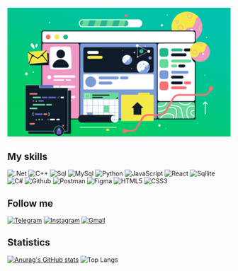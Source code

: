 ![Header](https://github.com/12ed3e34dw/12ed3e34dw/blob/main/assert/Tproger____12_-_____%20—%20копия.png)


## My skills
![.Net](https://img.shields.io/badge/-Framework-090909?style=for-the-badge&logo=.net&logocolor=dba50f)
![C++](https://img.shields.io/badge/-C++-090909?style=for-the-badge&logo=C&logocolor=ad820c)
![Sql](https://img.shields.io/badge/-Sql-090909?style=for-the-badge&logo=mysql&logocolor=ad820c)
![MySql](https://img.shields.io/badge/-MySql-090909?style=for-the-badge&logo=mysql&logocolor=ad820c)
![Python](https://img.shields.io/badge/-Python-090909?style=for-the-badge&logo=Python&logocolor=ad820c)
![JavaScript](https://img.shields.io/badge/-JavaScript-090909?style=for-the-badge&logo=JavaScript&logocolor=ad820c)
![React](https://img.shields.io/badge/-React-090909?style=for-the-badge&logo=React&logocolor=ad820c)
![Sqllite](https://img.shields.io/badge/-Sqllite-090909?style=for-the-badge&logo=MYSql&logocolor=ad820c)
![C#](https://img.shields.io/badge/-C%23-090909?style=for-the-badge&logo=c-sharp&logoColor=white)
![Github](https://img.shields.io/badge/-GITHUB-090909?style=for-the-badge&logo=GITHUB&logoColor=white)
![Postman](https://img.shields.io/badge/-POSTMAN-090909?style=for-the-badge&logo=POSTMAN&logoColor=white)
![Figma](https://img.shields.io/badge/-Figma-090909?style=for-the-badge&logo=Figma&logoColor=white)
![HTML5](https://img.shields.io/badge/-HTML5-090909?style=for-the-badge&logo=HTML5&logoColor=white)
![CSS3](https://img.shields.io/badge/-CSS3-090909?style=for-the-badge&logo=CSS3&logoColor=white)


 ## Follow me
[![Telegram](https://img.shields.io/badge/-Telegram-090909?style=for-the-badge&logo=Telegram&logocolor=ad820c)](https://web.telegram.org/a/)
[![Instagram](https://img.shields.io/badge/-Instagram-090909?style=for-the-badge&logo=Instagram&logocolor=ad820c)](https://www.instagram.com/v1ad78?igsh=amtsNWZiYm5mbWJs)
[![Gmail](https://img.shields.io/badge/-Gmail-090909?style=for-the-badge&logo=Gmail&logocolor=ad820c)](https://mail.google.com/mail/u/0/?hl=ru#inbox?compose=DmwnWstqxPlxZpSRQrVthkpGdkqghNsHdDnrTmwZXtdnDvKPPLXJqdtBRnctcTzcjwslfmjGKpqQ)

 
  ## Statistics
[![Anurag's GitHub stats](https://github-readme-stats.vercel.app/api?username=12ed3e34dw&show_icons=true)](https://github.com/anuraghazra/github-readme-stats)
![Top Langs](https://github-readme-stats.vercel.app/api/top-langs/?username=12ed3e34dw&exclude_repo=github-readme-stats,anuraghazra.github.io)

